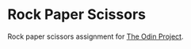 # Rock Paper Scissors
Rock paper scissors assignment for [The Odin Project](https://www.theodinproject.com/lessons/foundations-rock-paper-scissors).
